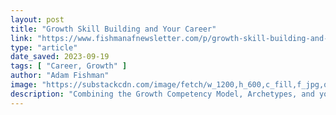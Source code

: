 ```yaml
---
layout: post
title: "Growth Skill Building and Your Career"
link: "https://www.fishmanafnewsletter.com/p/growth-skill-building-and-your-career-phases"
type: "article"
date_saved: 2023-09-19
tags: [ "Career, Growth" ]
author: "Adam Fishman"
image: "https://substackcdn.com/image/fetch/w_1200,h_600,c_fill,f_jpg,q_auto:good,fl_progressive:steep,g_auto/https%3A%2F%2Fsubstack-post-media.s3.amazonaws.com%2Fpublic%2Fimages%2Fded22c25-f7e7-42f8-bc9b-194fd83fd692_1435x1060.png"
description: "Combining the Growth Competency Model, Archetypes, and your Career Trajectory"
---
```


